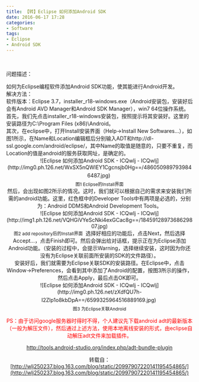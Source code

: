 ```yaml
---
title: 【转】Eclipse 如何添加Android SDK
date: 2016-06-17 17:28
categories:
- Software
tags:
- Eclipse
- Android SDK
---
```

<!-- more -->
<div style="top: 0px"> 


问题描述：

<div>如何为Eclipse编程软件添加Android SDK功能，使其能进行Android开发。
<div>解决方法：
<div>软件版本：Eclipse 3.7，<span style="font-size: 14px">installer_r18-windows.exe（Android安装包，安装好后会有Android AVD Manager和Android SDK Manager），win7 64位操作系统。</span>

<div><span style="font-size: 14px">首先，我们先点击installer_r18-windows安装包，按照提示将其安装好。这里的安装路径为C:\Program Files (x86)\Android。</span>
<div><span style="font-size: 14px">其次，在eclipse中，打开Install安装界面（Help->Install New Softwares...），如图1所示，在Name和Location编辑框后分别输入ADT和http://dl-ssl.google.com/android/eclipse/，其中Name的取值是随意的，只要不重复，而Location的值是android的服务获取网址，是确定的。</span>
<div>
<div style="text-align: center">![Eclipse 如何添加Android SDK - ICQwlj - ICQwlj](http://img0.ph.126.net/WxSX5nQWlEY1Cgcnsjb0Hg==/4860509897939846487.jpg)<span style="text-align: left; line-height: 28px"> </span>

<div style="text-align: center"><span style="font-size: 12px">图1 Eclipse的Install界面</span>
<div><span style="font-size: 14px">然后，会出现如图2所示的情况。这时，我们就可以根据自己的需求来安装我们所需的android功能。这里，红色框中的Developer Tools中有两项是必选的，分别为：Android DDMS和Android Development Tools。</span>
<div>
<div style="text-align: center">![Eclipse 如何添加Android SDK - ICQwlj - ICQwlj](http://img1.ph.126.net/VQHGiVYeScNki4exGCac8g==/1845912897368629807.jpg)
<div style="text-align: center"><span style="font-size: 12px">图2 add repository后的Install界面</span>
 选择好相应的功能后，点击Next，然后选择Accept...，点击Finish即可。然后会弹出给对话框，提示正在为Eclipse添加Android功能。（安装的过程中，会提示Warning，选择继续安装，这时因为你还没有为Eclipse关联前面所安装的SDK的文件路径）。
<div>安装好后，我们就需要为Eclipse关联SDK的安装路径。在Eclipse中，点击Window->Preferences，会看到其中添加了Android的配置，按图3所示的操作，然后点击Apply，最后点击OK即可。
<div>
<div style="text-align: center">![Eclipse 如何添加Android SDK - ICQwlj - ICQwlj](http://img0.ph.126.net/zXdfQU7h-I2Zlp1o8kbDpA==/6599325964516889169.jpg)<span style="text-align: left; line-height: 28px"> </span>

<div style="text-align: center"><span style="font-size: 12px">图3 为Eclipse关联Android</span>


<span style="color: #ff0000">PS：由于访问google服务器时得时不得，个人建议先下载android adt的最新版本（一般为解压文件），然后通过上述方法，使用本地离线安装的形式，由eclipse自动解压adt文件来加载插件。</span>

<div>


[<span class="pln">http</span><span class="pun">:</span><span class="com">//tools.android-studio.org/index.php/adt-bundle-plugin</span>](http://tools.android-studio.org/index.php/adt-bundle-plugin)

转载自：[http://wlj250237.blog.163.com/blog/static/20997907220141195454865/](http://wlj250237.blog.163.com/blog/static/20997907220141195454865/)

</div></div></div></div></div></div></div></div></div></div></div></div></div></div></div></div></div></div>